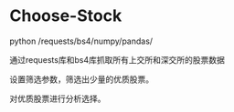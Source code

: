 # Choose-Stock
python /requests/bs4/numpy/pandas/

通过requests库和bs4库抓取所有上交所和深交所的股票数据

设置筛选参数，筛选出少量的优质股票。

对优质股票进行分析选择。
